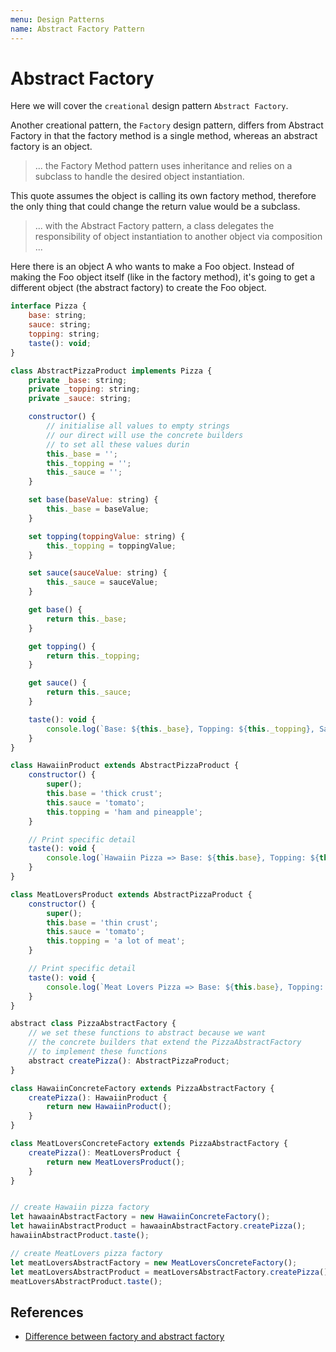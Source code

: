 ```yaml
---
menu: Design Patterns
name: Abstract Factory Pattern
---
```


# Abstract Factory

Here we will cover the `creational` design pattern `Abstract Factory`.

Another creational pattern, the `Factory` design pattern, differs from Abstract Factory in that the factory method is a single method, whereas an abstract factory is an object.

> ... the Factory Method pattern uses inheritance and relies on a subclass to handle the desired object instantiation.

This quote assumes the object is calling its own factory method, therefore the only thing that could change the return value would be a subclass.

> ... with the Abstract Factory pattern, a class delegates the responsibility of object instantiation to another object via composition ...

Here there is an object A who wants to make a Foo object. Instead of making the Foo object itself (like in the factory method), it's going to get a different object (the abstract factory) to create the Foo object.

```javascript
interface Pizza {
    base: string;
    sauce: string;
    topping: string;
    taste(): void;
}

class AbstractPizzaProduct implements Pizza {
    private _base: string;
    private _topping: string;
    private _sauce: string;

    constructor() {
        // initialise all values to empty strings
        // our direct will use the concrete builders
        // to set all these values durin
        this._base = '';
        this._topping = '';
        this._sauce = '';
    }

    set base(baseValue: string) {
        this._base = baseValue;
    }

    set topping(toppingValue: string) {
        this._topping = toppingValue;
    }

    set sauce(sauceValue: string) {
        this._sauce = sauceValue;
    }

    get base() {
        return this._base;
    }

    get topping() {
        return this._topping;
    }

    get sauce() {
        return this._sauce;
    }

    taste(): void {
        console.log(`Base: ${this._base}, Topping: ${this._topping}, Sauce: ${this._sauce}.`);
    }
}

class HawaiinProduct extends AbstractPizzaProduct {
    constructor() {
        super();
        this.base = 'thick crust';
        this.sauce = 'tomato';
        this.topping = 'ham and pineapple';
    }

    // Print specific detail
    taste(): void {
        console.log(`Hawaiin Pizza => Base: ${this.base}, Topping: ${this.topping}, Sauce: ${this.sauce}.`);
    }
}

class MeatLoversProduct extends AbstractPizzaProduct {
    constructor() {
        super();
        this.base = 'thin crust';
        this.sauce = 'tomato';
        this.topping = 'a lot of meat';
    }

    // Print specific detail
    taste(): void {
        console.log(`Meat Lovers Pizza => Base: ${this.base}, Topping: ${this.topping}, Sauce: ${this.sauce}.`);
    }
}

abstract class PizzaAbstractFactory {
    // we set these functions to abstract because we want
    // the concrete builders that extend the PizzaAbstractFactory
    // to implement these functions
    abstract createPizza(): AbstractPizzaProduct;
}

class HawaiinConcreteFactory extends PizzaAbstractFactory {
    createPizza(): HawaiinProduct {
        return new HawaiinProduct();
    }
}

class MeatLoversConcreteFactory extends PizzaAbstractFactory {
    createPizza(): MeatLoversProduct {
        return new MeatLoversProduct();
    }
}


// create Hawaiin pizza factory
let hawaainAbstractFactory = new HawaiinConcreteFactory();
let hawaiinAbstractProduct = hawaainAbstractFactory.createPizza();
hawaiinAbstractProduct.taste();

// create MeatLovers pizza factory
let meatLoversAbstractFactory = new MeatLoversConcreteFactory();
let meatLoversAbstractProduct = meatLoversAbstractFactory.createPizza();
meatLoversAbstractProduct.taste();
```

## References

- [Difference between factory and abstract factory](https://stackoverflow.com/questions/5739611/what-are-the-differences-between-abstract-factory-and-factory-design-patterns)
